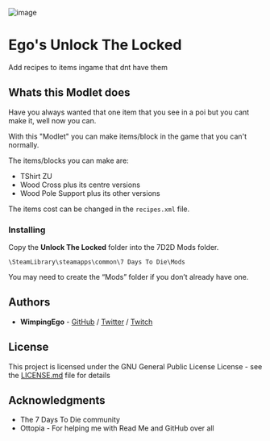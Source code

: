 ![image](https://i.imgur.com/Xnn0x02.png)

# Ego's Unlock The Locked

Add recipes to items ingame that dnt have them

## Whats this Modlet does

Have you always wanted that one item that you see in a poi but you cant make it, well now you can.

With this "Modlet" you can make items/block in the game that you can't normally.

The items/blocks you can make are:

* TShirt ZU
* Wood Cross plus its centre versions
* Wood Pole Support plus its other versions

The items cost can be changed in the ```recipes.xml``` file.

### Installing

Copy the **Unlock The Locked** folder into the 7D2D Mods folder.

```
\SteamLibrary\steamapps\common\7 Days To Die\Mods
```

You may need to create the “Mods” folder if you don’t already have one.

## Authors

* **WimpingEgo** - [GitHub](https://github.com/wimpingego) / [Twitter](https://twitter.com/Ego_YT) / [Twitch](https://twitch.tv/wimpingego)

## License

This project is licensed under the GNU General Public License License - see the [LICENSE.md](https://github.com/Wimpingego/7-Days-To-Die/blob/master/LICENSE) file for details

## Acknowledgments

* The 7 Days To Die community
* Ottopia - For helping me with Read Me and GitHub over all

